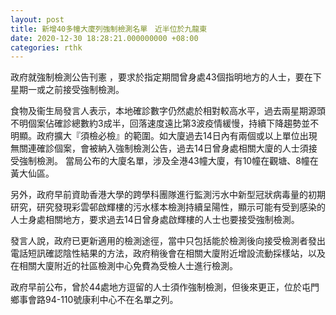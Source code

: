 ```yaml
---
layout: post
title: 新增40多幢大廈列強制檢測名單　近半位於九龍東
date: 2020-12-30 18:28:21.000000000 +08:00
categories: rthk
---
```


政府就強制檢測公告刊憲 ，要求於指定期間曾身處43個指明地方的人士，要在下星期一或之前接受強制檢測。

食物及衞生局發言人表示，本地確診數字仍然處於相對較高水平，過去兩星期源頭不明個案佔確診總數約3成半，回落速度遠比第3波疫情緩慢，持續下降趨勢並不明顯。政府擴大『須檢必檢』的範圍。如大廈過去14日內有兩個或以上單位出現無關連確診個案，會被納入強制檢測公告，過去14日曾身處相關大廈的人士須接受強制檢測。 當局公布的大廈名單，涉及全港43幢大廈，有10幢在觀塘、8幢在黃大仙區。

另外，政府早前資助香港大學的跨學科團隊進行監測污水中新型冠狀病毒量的初期研究，研究發現彩雲邨啟輝樓的污水樣本檢測持續呈陽性，顯示可能有受到感染的人士身處相關地方，要求過去14日曾身處啟輝樓的人士也要接受強制檢測。

發言人說，政府已更新適用的檢測途徑，當中只包括能於檢測後向接受檢測者發出電話短訊確認陰性結果的方法，政府稍後會在相關大廈附近增設流動採樣站，以及在相關大廈附近的社區檢測中心免費為受檢人士進行檢測。

政府早前公布，曾於44處地方逗留的人士須作強制檢測，但後來更正，位於屯門鄉事會路94-110號康利中心不在名單之列。
